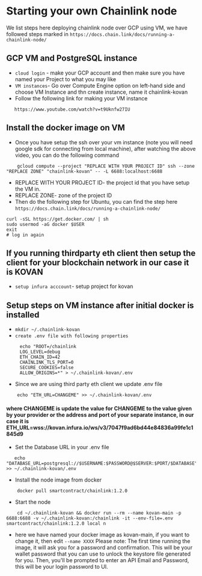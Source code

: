 # Starting your own Chainlink node

We list steps here deploying chainlink node over GCP using VM, we have followed steps marked in
`https://docs.chain.link/docs/running-a-chainlink-node/`

## GCP VM and PostgreSQL instance
- `cloud login` - make your GCP account and then make sure you have named your Project to what you may like
- `VM instances`- Go over Compute Engine option on left-hand side and choose VM Instance and thn create instance, name it chainlink-kovan
- Follow the following link for making your VM instance
```
   https://www.youtube.com/watch?v=t9Uknfw27IU
```

## Install the docker image on VM
- Once you have setup the ssh over your vm instance (note you will need google sdk for connecting from local machine), after watching the above video, you can do the following command
```
    gcloud compute --project "REPLACE WITH YOUR PROJECT ID" ssh --zone "REPLACE ZONE" "chainlink-kovan" -- -L 6688:localhost:6688
```
- REPLACE WITH YOUR PROJECT ID- the project id that you have setup the VM in.
- REPLACE ZONE- zone of the project ID
- Then do the following step for Ubuntu, you can find the step here `https://docs.chain.link/docs/running-a-chainlink-node/`
```
curl -sSL https://get.docker.com/ | sh
sudo usermod -aG docker $USER
exit
# log in again

```

## If you running thirdparty eth client then setup the client for your blockchain network in our case it is KOVAN
- `setup infura acccount`- setup project for kovan

## Setup steps on VM instance after initial docker is installed
- `mkdir ~/.chainlink-kovan`
- `create .env file with following properties`
```
     echo "ROOT=/chainlink 
     LOG_LEVEL=debug
     ETH_CHAIN_ID=42
     CHAINLINK_TLS_PORT=0
     SECURE_COOKIES=false
     ALLOW_ORIGINS=*" > ~/.chainlink-kovan/.env
  ```
- Since we are using third party eth client we update .env file 
```
    echo "ETH_URL=CHANGEME" >> ~/.chainlink-kovan/.env
```
#### where CHANGEME is update the value for CHANGEME to the value given by your provider or the address and port of your separate instance, in our case it is ETH_URL=wss://kovan.infura.io/ws/v3/7047f9ad6bd44e84836a99fe1c1845d9

- Set the Database URL in your .env file
```
   echo "DATABASE_URL=postgresql://$USERNAME:$PASSWORD@$SERVER:$PORT/$DATABASE" >> ~/.chainlink-kovan/.env
```
- Install the node image from docker
```
    docker pull smartcontract/chainlink:1.2.0
```
- Start the node
```
    cd ~/.chainlink-kovan && docker run --rm --name kovan-main -p 6688:6688 -v ~/.chainlink-kovan:/chainlink -it --env-file=.env smartcontract/chainlink:1.2.0 local n
```
-  here we have named your docker image as kovan-main, if you want to change it, then edit `--name XXXX`
Please note: The first time running the image, it will ask you for a password and confirmation. This will be your wallet password that you can use to unlock the keystore file generated for you. Then, you'll be prompted to enter an API Email and Password, this will be your login password to UI.


